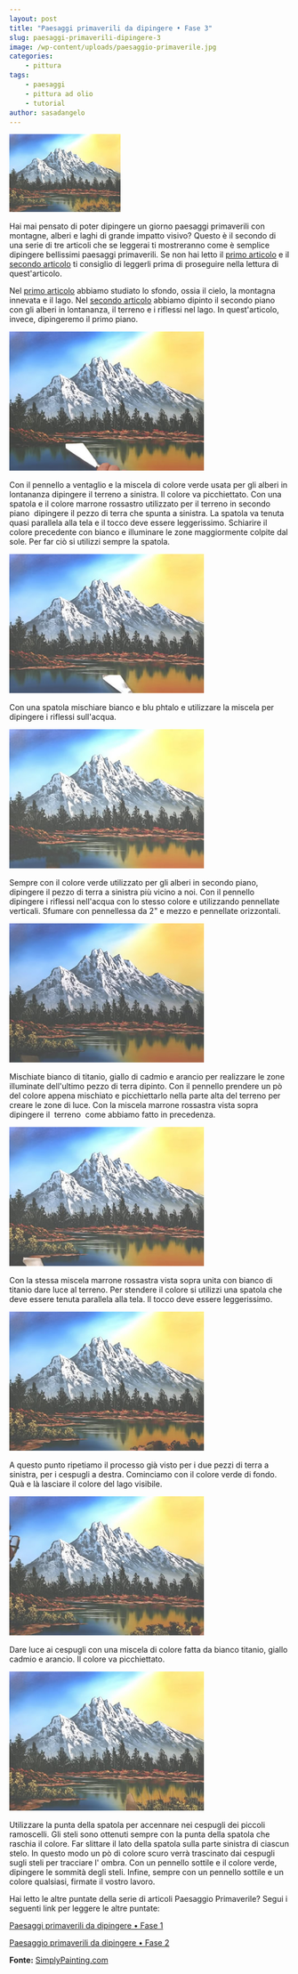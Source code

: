 ```yaml
---
layout: post
title: "Paesaggi primaverili da dipingere • Fase 3"
slug: paesaggi-primaverili-dipingere-3
image: /wp-content/uploads/paesaggio-primaverile.jpg
categories:
    - pittura
tags:
    - paesaggi
    - pittura ad olio
    - tutorial
author: sasadangelo
---
```


![dipingere paesaggio primaverile](/wp-content/uploads/paesaggio-primaverile.jpg "dipingere paesaggio primaverile")

Hai mai pensato di poter dipingere un giorno paesaggi primaverili con montagne, alberi e laghi di grande impatto visivo? Questo è il secondo di una serie di tre articoli che se leggerai ti mostreranno come è semplice dipingere bellissimi paesaggi primaverili. Se non hai letto il [primo articolo](https://www.disegnoepittura.it/paesaggi-primaverili-dipingere/) e il [secondo articolo](https://www.disegnoepittura.it/paesaggi-primaverili-dipingere-2/) ti consiglio di leggerli prima di proseguire nella lettura di quest'articolo.

Nel [primo articolo](https://www.disegnoepittura.it/paesaggi-primaverili-dipingere/) abbiamo studiato lo sfondo, ossia il cielo, la montagna innevata e il lago. Nel [secondo articolo](https://www.disegnoepittura.it/paesaggi-primaverili-dipingere-2/) abbiamo dipinto il secondo piano con gli alberi in lontananza, il terreno e i riflessi nel lago. In quest'articolo, invece, dipingeremo il primo piano.

![dipingere paesaggio primaverile](/wp-content/uploads/paesaggio-primaverile-27.jpg "dipingere paesaggio primaverile")

Con il pennello a ventaglio e la miscela di colore verde usata per gli alberi in lontananza dipingere il terreno a sinistra. Il colore va picchiettato. Con una spatola e il colore marrone rossastro utilizzato per il terreno in secondo piano  dipingere il pezzo di terra che spunta a sinistra. La spatola va tenuta quasi parallela alla tela e il tocco deve essere leggerissimo. Schiarire il colore precedente con bianco e illuminare le zone maggiormente colpite dal sole. Per far ciò si utilizzi sempre la spatola.

![dipingere paesaggio primaverile](/wp-content/uploads/paesaggio-primaverile-28.jpg "dipingere paesaggio primaverile")

Con una spatola mischiare bianco e blu phtalo e utilizzare la miscela per dipingere i riflessi sull'acqua.

![dipingere paesaggio primaverile](/wp-content/uploads/paesaggio-primaverile-29.jpg "dipingere paesaggio primaverile")

Sempre con il colore verde utilizzato per gli alberi in secondo piano, dipingere il pezzo di terra a sinistra più vicino a noi. Con il pennello dipingere i riflessi nell'acqua con lo stesso colore e utilizzando pennellate verticali. Sfumare con pennellessa da 2" e mezzo e pennellate orizzontali.

![dipingere paesaggio primaverile](/wp-content/uploads/paesaggio-primaverile-30.jpg "dipingere paesaggio primaverile")

Mischiate bianco di titanio, giallo di cadmio e arancio per realizzare le zone illuminate dell'ultimo pezzo di terra dipinto. Con il pennello prendere un pò del colore appena mischiato e picchiettarlo nella parte alta del terreno per creare le zone di luce. Con la miscela marrone rossastra vista sopra dipingere il  terreno  come abbiamo fatto in precedenza.

![dipingere paesaggio primaverile](/wp-content/uploads/paesaggio-primaverile-31.jpg "dipingere paesaggio primaverile")

Con la stessa miscela marrone rossastra vista sopra unita con bianco di titanio dare luce al terreno. Per stendere il colore si utilizzi una spatola che deve essere tenuta parallela alla tela. Il tocco deve essere leggerissimo.

![dipingere paesaggio primaverile](/wp-content/uploads/paesaggio-primaverile-32.jpg "dipingere paesaggio primaverile")

A questo punto ripetiamo il processo già visto per i due pezzi di terra a sinistra, per i cespugli a destra. Cominciamo con il colore verde di fondo. Quà e là lasciare il colore del lago visibile.

![dipingere paesaggio primaverile](/wp-content/uploads/paesaggio-primaverile-33.jpg "dipingere paesaggio primaverile")

Dare luce ai cespugli con una miscela di colore fatta da bianco titanio, giallo cadmio e arancio. Il colore va picchiettato.

![dipingere paesaggio primaverile](/wp-content/uploads/paesaggio-primaverile-34.jpg "dipingere paesaggio primaverile")

Utilizzare la punta della spatola per accennare nei cespugli dei piccoli ramoscelli. Gli steli sono ottenuti sempre con la punta della spatola che raschia il colore. Far slittare il lato della spatola sulla parte sinistra di ciascun stelo. In questo modo un pò di colore scuro verrà trascinato dai cespugli sugli steli per tracciare l' ombra. Con un pennello sottile e il colore verde, dipingere le sommità degli steli. Infine, sempre con un pennello sottile e un colore qualsiasi, firmate il vostro lavoro.

Hai letto le altre puntate della serie di articoli Paesaggio Primaverile? Segui i seguenti link per leggere le altre puntate:

[Paesaggi primaverili da dipingere • Fase 1](https://www.disegnoepittura.it/paesaggi-primaverili-dipingere/)

[Paesaggio primaverili da dipingere • Fase 2](https://www.disegnoepittura.it/paesaggi-primaverili-dipingere-2/)

**Fonte:** [SimplyPainting.com](http://simplypainting.com/)
